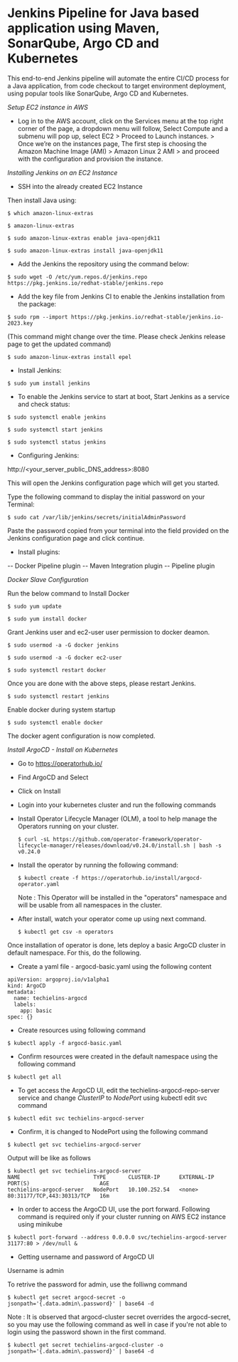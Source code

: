 # Jenkins Pipeline for Java based application using Maven, SonarQube, Argo CD and Kubernetes


This end-to-end Jenkins pipeline will automate the entire CI/CD process for a Java application, from code checkout to target environment deployment, using popular tools like SonarQube, Argo CD and Kubernetes.

*Setup EC2 instance in AWS*

* Log in to the AWS account, click on the Services menu at the top right corner of the page, a dropdown menu will follow, Select Compute and a submenu will pop up, select EC2 > Proceed to Launch instances. > Once we’re on the instances page, The first step is choosing the Amazon Machine Image (AMI) > Amazon Linux 2 AMI > and proceed with the configuration and provision the instance.

*Installing Jenkins on an EC2 Instance*

* SSH into the already created EC2 Instance

Then install Java using:
```
$ which amazon-linux-extras
```
```
$ amazon-linux-extras
```
```
$ sudo amazon-linux-extras enable java-openjdk11
```
```
$ sudo amazon-linux-extras install java-openjdk11
```

* Add the Jenkins the repository using the command below:
```
$ sudo wget -O /etc/yum.repos.d/jenkins.repo https://pkg.jenkins.io/redhat-stable/jenkins.repo
```

* Add the key file from Jenkins CI to enable the Jenkins installation from the package:
```
$ sudo rpm --import https://pkg.jenkins.io/redhat-stable/jenkins.io-2023.key 
```
(This command might change over the time. Please check Jenkins release page to get the updated command)

```
$ sudo amazon-linux-extras install epel
```
* Install Jenkins:

```
$ sudo yum install jenkins
```

* To enable the Jenkins service to start at boot, Start Jenkins as a service and check status:
```
$ sudo systemctl enable jenkins
```
```
$ sudo systemctl start jenkins
```
```
$ sudo systemctl status jenkins
```

* Configuring Jenkins:

http://<your_server_public_DNS_address>:8080

This will open the Jenkins configuration page which will get you started.

Type the following command to display the initial password on your Terminal:
```
$ sudo cat /var/lib/jenkins/secrets/initialAdminPassword
```

Paste the password copied from your terminal into the field provided on the Jenkins configuration page and click continue.

* Install plugins:

-- Docker Pipeline plugin
-- Maven Integration plugin
-- Pipeline plugin


*Docker Slave Configuration*

Run the below command to Install Docker
```
$ sudo yum update
```
```
$ sudo yum install docker
```

Grant Jenkins user and ec2-user user permission to docker deamon.
```
$ sudo usermod -a -G docker jenkins
```
```
$ sudo usermod -a -G docker ec2-user
```
```
$ sudo systemctl restart docker
```

Once you are done with the above steps, please restart Jenkins.
```
$ sudo systemctl restart jenkins
```

Enable docker during system startup
```
$ sudo systemctl enable docker
```

The docker agent configuration is now completed.

*Install ArgoCD - Install on Kubernetes*

* Go to https://operatorhub.io/

* Find ArgoCD and Select

* Click on Install

* Login into your kubernetes cluster and run the following commands

* Install Operator Lifecycle Manager (OLM), a tool to help manage the Operators running on your cluster.
  ```
  $ curl -sL https://github.com/operator-framework/operator-lifecycle-manager/releases/download/v0.24.0/install.sh | bash -s v0.24.0
  ```
  
* Install the operator by running the following command:
  ```
  $ kubectl create -f https://operatorhub.io/install/argocd-operator.yaml
  ```
  
  Note : This Operator will be installed in the "operators" namespace and will be usable from all namespaces in the cluster.
  
* After install, watch your operator come up using next command.
  ```
  $ kubectl get csv -n operators
  ```
  
Once installation of operator is done, lets deploy a basic ArgoCD cluster in default namespace. For this, do the following.

* Create a yaml file - argocd-basic.yaml using the following content

```
apiVersion: argoproj.io/v1alpha1
kind: ArgoCD
metadata:
  name: techielins-argocd
  labels:
    app: basic
spec: {}

```

* Create resources using following command

```
$ kubectl apply -f argocd-basic.yaml
```
* Confirm resources were created in the default namespace using the following command
```
$ kubectl get all
```

* To get access the ArgoCD UI, edit the techielins-argocd-repo-server service and change _ClusterIP_ to _NodePort_ using kubectl edit svc command
```
$ kubectl edit svc techielins-argocd-server
```

* Confirm, it is changed to NodePort using the following command
```
$ kubectl get svc techielins-argocd-server
```
Output will be like as follows

```
$ kubectl get svc techielins-argocd-server
NAME                       TYPE       CLUSTER-IP      EXTERNAL-IP   PORT(S)                      AGE
techielins-argocd-server   NodePort   10.100.252.54   <none>        80:31177/TCP,443:30313/TCP   16m
```
* In order to access the ArgoCD UI, use the port forward. Following command is required only if your cluster running on AWS EC2 instance using minikube
```
$ kubectl port-forward --address 0.0.0.0 svc/techielins-argocd-server 31177:80 > /dev/null &
```
* Getting username and password of ArgoCD UI

Username is admin

To retrive the password for admin, use the folliwng command

```
$ kubectl get secret argocd-secret -o jsonpath='{.data.admin\.password}' | base64 -d
```
Note : It is observed that argocd-cluster secret overrides the argocd-secret, so you may use the following command as well in case if you're not able to login using the password shown in the first command.

```
$ kubectl get secret techielins-argocd-cluster -o jsonpath='{.data.admin\.password}' | base64 -d
```


